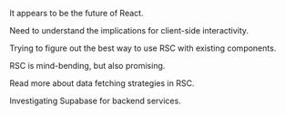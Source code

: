It appears to be the future of React.

Need to understand the implications for client-side interactivity.

Trying to figure out the best way to use RSC with existing components.

RSC is mind-bending, but also promising.

Read more about data fetching strategies in RSC.

Investigating Supabase for backend services.